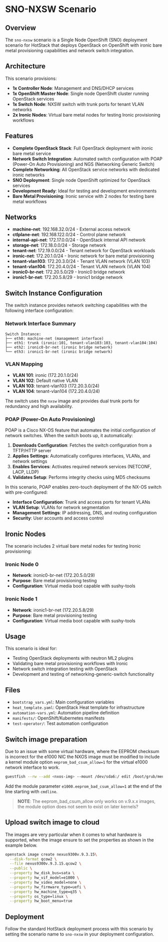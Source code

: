 # SNO-NXSW Scenario

## Overview

The `sno-nxsw` scenario is a Single Node OpenShift (SNO) deployment scenario
for HotStack that deploys OpenStack on OpenShift with ironic bare metal
provisioning capabilities and network switch integration.

## Architecture

This scenario provisions:

- **1x Controller Node**: Management and DNS/DHCP services
- **1x OpenShift Master Node**: Single node OpenShift cluster running OpenStack services
- **1x Switch Node**: NXSW switch with trunk ports for tenant VLAN networks
- **2x Ironic Nodes**: Virtual bare metal nodes for testing Ironic provisioning workflows

## Features

- **Complete OpenStack Stack**: Full OpenStack deployment with ironic bare
  metal service
- **Network Switch Integration**: Automated switch configuration with
  POAP (Power-On Auto Provisioning) and NGS (Networking Generic Switch)
- **Complete Networking**: All OpenStack service networks with dedicated
  ironic networks
- **SNO Deployment**: Single node OpenShift optimized for OpenStack services
- **Development Ready**: Ideal for testing and development environments
- **Bare Metal Provisioning**: Ironic service with 2 nodes for testing bare
  metal workflows

## Networks

- **machine-net**: 192.168.32.0/24 - External access network
- **ctlplane-net**: 192.168.122.0/24 - Control plane network
- **internal-api-net**: 172.17.0.0/24 - OpenStack internal API network
- **storage-net**: 172.18.0.0/24 - Storage network
- **tenant-net**: 172.19.0.0/24 - Tenant network for OpenStack workloads
- **ironic-net**: 172.20.1.0/24 - Ironic network for bare metal provisioning
- **tenant-vlan103**: 172.20.3.0/24 - Tenant VLAN network (VLAN 103)
- **tenant-vlan104**: 172.20.4.0/24 - Tenant VLAN network (VLAN 104)
- **ironic0-br-net**: 172.20.5.0/29 - Ironic0 bridge network
- **ironic1-br-net**: 172.20.5.8/29 - Ironic1 bridge network

## Switch Instance Configuration

The switch instance provides network switching capabilities with the following
interface configuration:

### Network Interface Summary

```text
Switch Instance:
├── eth0: machine-net (management interface)
├── eth1: trunk (ironic:101, tenant-vlan103:103, tenant-vlan104:104)
├── eth2: ironic0-br-net (ironic bridge network)
└── eth3: ironic1-br-net (ironic bridge network)
```

### VLAN Mapping

- **VLAN 101**: ironic (172.20.1.0/24)
- **VLAN 102**: Default native VLAN
- **VLAN 103**: tenant-vlan103 (172.20.3.0/24)
- **VLAN 104**: tenant-vlan104 (172.20.4.0/24)

The switch uses the `nxsw` image and provides dual trunk ports for redundancy
and high availability.

### POAP (Power-On Auto Provisioning)

POAP is a Cisco NX-OS feature that automates the initial configuration of
network switches. When the switch boots up, it automatically:

1. **Downloads Configuration**: Fetches the switch configuration from a
   TFTP/HTTP server
2. **Applies Settings**: Automatically configures interfaces, VLANs, and
   network settings
3. **Enables Services**: Activates required network services (NETCONF, LACP, LLDP)
4. **Validates Setup**: Performs integrity checks using MD5 checksums

In this scenario, POAP enables zero-touch deployment of the NX-OS switch with pre-configured:

- **Interface Configuration**: Trunk and access ports for tenant VLANs
- **VLAN Setup**: VLANs for network segmentation
- **Management Settings**: IP addressing, DNS, and routing configuration
- **Security**: User accounts and access control

## Ironic Nodes

The scenario includes 2 virtual bare metal nodes for testing Ironic provisioning:

### Ironic Node 0

- **Network**: ironic0-br-net (172.20.5.0/29)
- **Purpose**: Bare metal provisioning testing
- **Configuration**: Virtual media boot capable with sushy-tools

### Ironic Node 1

- **Network**: ironic1-br-net (172.20.5.8/29)
- **Purpose**: Bare metal provisioning testing
- **Configuration**: Virtual media boot capable with sushy-tools

## Usage

This scenario is ideal for:

- Testing OpenStack deployments with neutron ML2 plugins
- Validating bare metal provisioning workflows with Ironic
- Network switch integration testing with OpenStack
- Development and testing of networking-generic-switch functionality

## Files

- `bootstrap_vars.yml`: Main configuration variables
- `heat_template.yaml`: OpenStack Heat template for infrastructure
- `automation-vars.yml`: Automation pipeline definition
- `manifests/`: OpenShift/Kubernetes manifests
- `test-operator/`: Test automation configuration

## Switch image preparation

Due to an issue with some virtual hardware, where the EEPROM checksum is
incorrect for the e1000 NIC the NXOS image must be modified to include a kernel
module option `eeprom_bad_csum_allow=1` for the virtual e1000 network interface
to work.

```bash
guestfish --rw --add <nxos-img> --mount /dev/sda6:/ edit /boot/grub/menu.lst.local
```

Add the module parameter `e1000.eeprom_bad_csum_allow=1` at the end of the
line starting with `cmdline`.

> **NOTE**: The eeprom_bad_csum_allow only works on v.9.x.x images, the module
> option does not seem to exist on later kernels?

## Upload switch image to cloud

The images are very particular when it comes to what hardware is supported,
when the image ensure to set the properties as shown in the example below.

```bash
openstack image create nexus9300v.9.3.15\
  --disk-format qcow2 \
  --file nexus9300v.9.3.15.qcow2 \
  --public \
  --property hw_disk_bus=sata \
  --property hw_vif_model=e1000 \
  --property hw_video_model=none \
  --property hw_firmware_type=uefi \
  --property hw_machine_type=q35 \
  --property os_type=linux \
  --property hw_boot_menu=true
```

## Deployment

Follow the standard HotStack deployment process with this scenario by setting
the scenario name to `sno-nxsw` in your deployment configuration.
